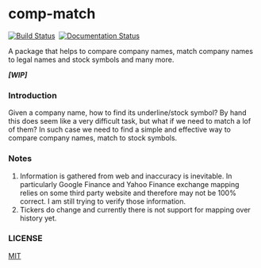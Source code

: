 # comp-match

[![Build Status](https://travis-ci.org/franklingu/comp-match.svg?branch=master)](https://travis-ci.org/franklingu/comp-match)&nbsp;
[![Documentation Status](https://readthedocs.org/projects/comp-match/badge/?version=latest)](http://comp-match.readthedocs.io/en/latest/?badge=latest)

A package that helps to compare company names, match company names to legal names and stock symbols and many more.

***\[WIP\]***

### Introduction

Given a company name, how to find its underline/stock symbol? By hand this does seem like a very difficult task, but what if we need to match a lof of them? In such case we need to find a simple and effective way to compare company names, match to stock symbols.

### Notes

1. Information is gathered from web and inaccuracy is inevitable. In particularly Google Finance and Yahoo Finance exchange mapping relies on some third party website and therefore may not be 100% correct. I am still trying to verify those information.
2. Tickers do change and currently there is not support for mapping over history yet.

### LICENSE

[MIT](./LICENSE)
